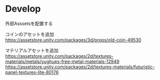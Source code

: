 # Develop

外部Asssetsを配置する

コインのアセットを追加
https://assetstore.unity.com/packages/3d/props/old-coin-49530

マテリアルアセットを追加
https://assetstore.unity.com/packages/2d/textures-materials/metals/yughues-free-metal-materials-12949
https://assetstore.unity.com/packages/2d/textures-materials/futuristic-panel-textures-lite-80176